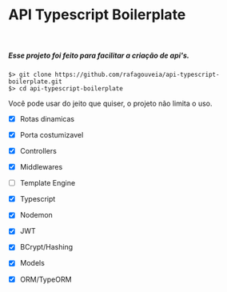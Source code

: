 <h1>API Typescript Boilerplate</h1>

<br/>

<h5> Esse projeto foi feito para facilitar a criação de api's. </h5>

```
$> git clone https://github.com/rafagouveia/api-typescript-boilerplate.git
$> cd api-typescript-boilerplate
```


Você pode usar do jeito que quiser, o projeto não limita o uso.




- [x] <span>Rotas dinamicas</span>
- [x]  <span>Porta costumizavel</span>
- [x] <span>Controllers</span>
- [x] <span>Middlewares</span>
- [ ]  <span>Template Engine</span>
- [x]  <span>Typescript</span>
- [x]  <span>Nodemon</span>
- [x]  <span>JWT</span>
- [x]  <span>BCrypt/Hashing</span>
- [x]  <span>Models</span>
- [x]  <span>ORM/TypeORM</span>

